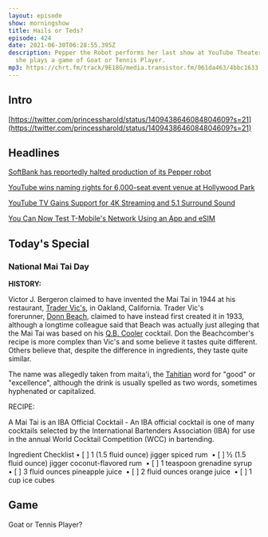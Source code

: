 ```yaml
---
layout: episode
show: morningshow
title: Hails or Teds?
episode: 424
date: 2021-06-30T06:28:55.395Z
description: Pepper the Robot performs her last show at YouTube Theater, where
  she plays a game of Goat or Tennis Player.
mp3: https://chrt.fm/track/9E18G/media.transistor.fm/061da463/4bbc1633.mp3
---
```

## Intro

[https://twitter.com/princessharold/status/1409438646084804609?s=21](https://twitter.com/princessharold/status/1409438646084804609?s=21)

## Headlines

[SoftBank has reportedly halted production of its Pepper robot](https://www.theverge.com/2021/6/28/22554566/softbank-pepper-robot-production-layoffs-robotics)

[YouTube wins naming rights for 6,000-seat event venue at Hollywood Park](https://www.theverge.com/2021/6/28/22554487/youtube-theater-hollywood-park-live-events-google)

[YouTube TV Gains Support for 4K Streaming and 5.1 Surround Sound](https://www.macrumors.com/2021/06/28/youtube-tv-4k-plus-plan/)

[You Can Now Test T-Mobile's Network Using an App and eSIM](https://www.macrumors.com/2021/06/29/t-mobile-network-test-drive-esim/)

## Today's Special

### National Mai Tai Day

**HISTORY:**

Victor J. Bergeron claimed to have invented the Mai Tai in 1944 at his restaurant, [Trader Vic's](https://en.wikipedia.org/wiki/Trader_Vic%27s), in Oakland, California. Trader Vic's forerunner, [Donn Beach](https://en.wikipedia.org/wiki/Don_the_Beachcomber), claimed to have instead first created it in 1933, although a longtime colleague said that Beach was actually just alleging that the Mai Tai was based on his [Q.B. Cooler](https://en.wikipedia.org/wiki/Q.B._Cooler) cocktail. Don the Beachcomber's recipe is more complex than Vic's and some believe it tastes quite different. Others believe that, despite the difference in ingredients, they taste quite similar.

The name was allegedly taken from maita'i, the [Tahitian](https://en.wikipedia.org/wiki/Tahitian_language) word for "good" or "excellence", although the drink is usually spelled as two words, sometimes hyphenated or capitalized.

RECIPE:

A Mai Tai is an IBA Official Cocktail - An IBA official cocktail is one of many cocktails selected by the International Bartenders Association (IBA) for use in the annual World Cocktail Competition (WCC) in bartending.

Ingredient Checklist
• [ ] 1 (1.5 fluid ounce) jigger spiced rum 
• [ ] ½ (1.5 fluid ounce) jigger coconut-flavored rum 
• [ ] 1 teaspoon grenadine syrup 
• [ ] 3 fluid ounces pineapple juice 
• [ ] 2 fluid ounces orange juice 
• [ ] 1 cup ice cubes

## Game

Goat or Tennis Player?
